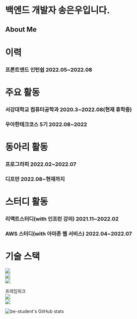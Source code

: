 # 백엔드 개발자 송은우입니다.

## About Me

# 이력

### 프론트엔드 인턴쉽 2022.05~2022.08

# 주요 활동

### 서강대학교 컴퓨터공학과 2020.3~2022.08(현재 휴학중)
### 우아한테크코스 5기 2022.08~2022

# 동아리 활동

### 프로그라피 2022.02~2022.07
### 디프만 2022.08~현재까지

# 스터디 활동

### 리액트스터디(with 인프런 강의) 2021.11~2022.02
### AWS 스터디(with 아마존 웹 서비스) 2022.04~2022.07

# 기술 스택<br/>
<img src="https://img.shields.io/badge/node-339933.svg?&style=for-the-badge&logo=node.js&logoColor=white">
<br/>
<img src="https://img.shields.io/badge/typescript-3178C6?style=for-the-badge&logo=Typescript&logoColor=white">
<br/>
<img src="https://img.shields.io/badge/java-007396?style=for-the-badge&logo=java&logoColor=white"> 

프레임워크<br/>
<img src="https://img.shields.io/badge/nestjs-E0234E?style=for-the-badge&logo=nestJS&logoColor=white">
<br/>
<img src="https://img.shields.io/badge/spring boot-#6DB33F.svg?&style=for-the-badge&logo=springboot&logoColor=white">


![be-student's GitHub stats](https://github-readme-stats.vercel.app/api?username=be-student&show_icons=true&theme=dark)

